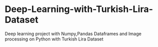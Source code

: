 # Deep-Learning-with-Turkish-Lira-Dataset
Deep learning project with Numpy,Pandas Dataframes and Image processing on Python with Turkish Lira Dataset
